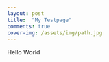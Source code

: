 ```yaml
---
layout: post
title:  "My Testpage"
comments: true
cover-img: /assets/img/path.jpg
---
```

Hello World

